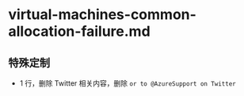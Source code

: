 # virtual-machines-common-allocation-failure.md

## 特殊定制

* 1 行，删除 Twitter 相关内容，删除 `or to @AzureSupport on Twitter`